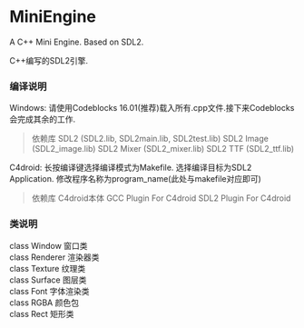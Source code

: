 # MiniEngine  

A C++ Mini Engine. Based on SDL2.  

C++编写的SDL2引擎.  

### 编译说明
Windows: 请使用Codeblocks 16.01(推荐)载入所有.cpp文件.接下来Codeblocks会完成其余的工作.  
> 依赖库
> SDL2 (SDL2.lib, SDL2main.lib, SDL2test.lib)
> SDL2 Image (SDL2_image.lib)
> SDL2 Mixer (SDL2_mixer.lib)
> SDL2 TTF (SDL2_ttf.lib)

C4droid: 长按编译键选择编译模式为Makefile. 选择编译目标为SDL2 Application. 修改程序名称为program_name(此处与makefile对应即可)
> 依赖库
> C4droid本体
> GCC Plugin For C4droid
> SDL2 Plugin For C4droid

### 类说明
class Window 窗口类  
class Renderer 渲染器类  
class Texture 纹理类  
class Surface 图层类  
class Font 字体渲染类  
class RGBA 颜色包  
class Rect 矩形类  

